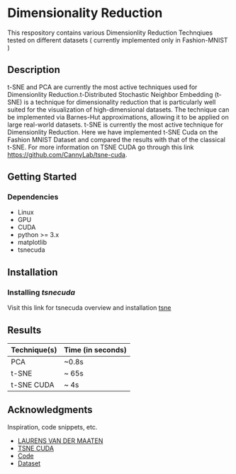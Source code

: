 # Dimensionality Reduction

This respository contains various Dimensionlity Reduction Technqiues tested on different datasets ( currently implemented only in Fashion-MNIST )

## Description

t-SNE and PCA are currently the most active techniques used for Dimensionlity Reduction.t-Distributed Stochastic Neighbor Embedding (t-SNE) is a technique for dimensionality reduction that is particularly well suited for the visualization of high-dimensional datasets. The technique can be implemented via Barnes-Hut approximations, allowing it to be applied on large real-world datasets. t-SNE is currently the most active technique for Dimensionlity Reduction. Here we have implemented t-SNE Cuda on the Fashion MNIST Dataset and compared the results with that of the classical t-SNE. For more information on TSNE CUDA go through this link https://github.com/CannyLab/tsne-cuda. 

## Getting Started

### Dependencies

* Linux
* GPU
* CUDA
* python >= 3.x
* matplotlib
* tsnecuda

## Installation

### Installing *tsnecuda*
Visit this link for tsnecuda overview and installation [tsne](https://github.com/CannyLab/tsne-cuda/wiki/Installation)

## Results

| Technique(s) | Time (in seconds) |
| --- | --- |
| PCA | ~0.8s |
| t-SNE | ~ 65s |
| t-SNE CUDA | ~ 4s |


## Acknowledgments

Inspiration, code snippets, etc.
* [LAURENS VAN DER MAATEN](https://lvdmaaten.github.io/tsne/)
* [TSNE CUDA](https://github.com/CannyLab/tsne-cuda)
* [Code](https://www.datacamp.com/community/tutorials/introduction-t-sne)
* [Dataset](https://github.com/zalandoresearch/fashion-mnist)
